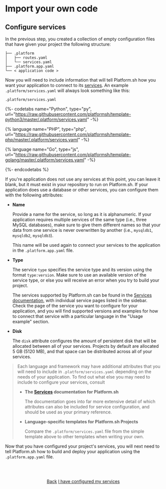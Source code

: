 

# Import your own code

## Configure services

In the previous step, you created a collection of empty configuration files that have given your project the following structure:
    
```.
├── .platform
│   ├── routes.yaml
│   └── services.yaml
├── .platform.app.yaml
└── < application code >
```

Now you will need to include information that will tell Platform.sh how you want your application to connect to its [services](/configuration/services.md). An example `.platform/services.yaml` will always look something like this:

`.platform/services.yaml`

{%- codetabs name="Python", type="py", url="https://raw.githubusercontent.com/platformsh/template-python3/master/.platform/services.yaml" -%}

{% language name="PHP", type="php", url="https://raw.githubusercontent.com/platformsh/template-php/master/.platform/services.yaml" -%}

{% language name="Go", type="js", url="https://raw.githubusercontent.com/platformsh/template-golang/master/.platform/services.yaml" -%}

{%- endcodetabs %}

If you're application does not use any services at this point, you can leave it blank, but it must exist in your repository to run on Platform.sh. If your application does use a database or other services, you can configure them with the following attributes:

* **Name**

  Provide a name for the service, so long as it is alphanumeric. If your application requires multiple services of the same type (i.e., three MySQL databases), make sure to give them different names so that your data from one service is never overwritten by another (i.e., `mysqldb1`, `mysqldb2`, `mysqldb3`). 
  
  This name will be used again to connect your services to the application in the `.platform.app.yaml` file.

* **Type**

  The service `type` specifies the service type and its version using the format `type:version`. Make sure to use an available version of the service type, or else you will receive an error when you try to build your project.
  
  The services supported by Platform.sh can be found in the [Services documentation](/configuration/services.md), with individual service pages listed in the sidebar. Check the page of the service you want to configure for your application, and you will find supported versions and examples for how to connect that service with a particular language in the "Usage example" section.
  

* **Disk**

  The `disk` attribute configures the amount of persistent disk that will be allocated between all of your services. Projects by default are allocated 5 GB (5120 MB), and that space can be distributed across all of your services.
 
> Each language and framework may have additional attributes that you will need to include in `.platform/services.yaml` depending on the needs of your application. To find out what else you may need to include to configure your services, consult
> 
> * **The [Services](/configuration/services.md) documentation for Platform.sh**
>
>    The documentation goes into far more extensive detail of which attributes can also be included for service configuration, and should be used as your primary reference.  
> 
> * **Language-specific templates for Platform.sh Projects** 
>
>    Compare the `.platform/services.yaml` file from the simple template above to other templates when writing your own.


Now that you have configured your project's services, you will next need to tell Platform.sh how to build and deploy your application using the `.platform.app.yaml` file.
  

<html>
<head>
<link rel="stylesheet" href="/styles/styles.css">
</head>
<body>

<br/><br/>

<center>

<a href="/gettingstarted/own-code/step-5.html" class="buttongen small">Back</a>
<a href="/gettingstarted/own-code/step-7.html" class="buttongen small">I have configured my services</a>

</center>

<br/><br/>

</body>
</html>

